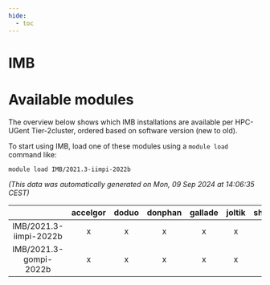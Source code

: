 ```yaml
---
hide:
  - toc
---
```


IMB
===

# Available modules


The overview below shows which IMB installations are available per HPC-UGent Tier-2cluster, ordered based on software version (new to old).

To start using IMB, load one of these modules using a `module load` command like:

```shell
module load IMB/2021.3-iimpi-2022b
```

*(This data was automatically generated on Mon, 09 Sep 2024 at 14:06:35 CEST)*  

| |accelgor|doduo|donphan|gallade|joltik|shinx|skitty|
| :---: | :---: | :---: | :---: | :---: | :---: | :---: | :---: |
|IMB/2021.3-iimpi-2022b|x|x|x|x|x|x|x|
|IMB/2021.3-gompi-2022b|x|x|x|x|x|x|x|

